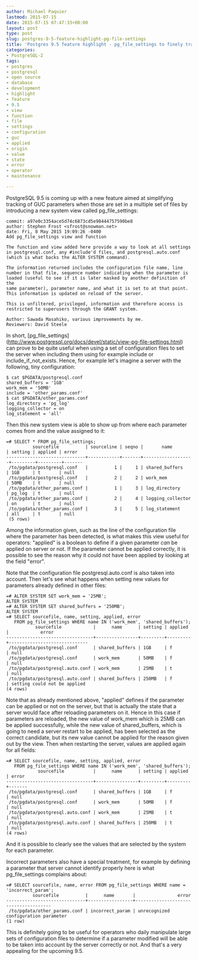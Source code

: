 ```yaml
---
author: Michael Paquier
lastmod: 2015-07-15
date: 2015-07-15 07:47:33+00:00
layout: post
type: post
slug: postgres-9-5-feature-highlight-pg-file-settings
title: 'Postgres 9.5 feature highlight - pg_file_settings to finely track system configuration'
categories:
- PostgreSQL-2
tags:
- postgres
- postgresql
- open source
- database
- development
- highlight
- feature
- 9.5
- view
- function
- file
- settings
- configuration
- guc
- applied
- origin
- value
- state
- error
- operator
- maintenance

---
```


PostgreSQL 9.5 is coming up with a new feature aimed at simplifying
tracking of GUC parameters when those are set in a multiple set of
files by introducing a new system view called pg\_file\_settings:

    commit: a97e0c3354ace5d74c6873cd5e98444757590be8
    author: Stephen Frost <sfrost@snowman.net>
    date: Fri, 8 May 2015 19:09:26 -0400
    Add pg_file_settings view and function

    The function and view added here provide a way to look at all settings
    in postgresql.conf, any #include'd files, and postgresql.auto.conf
    (which is what backs the ALTER SYSTEM command).

    The information returned includes the configuration file name, line
    number in that file, sequence number indicating when the parameter is
    loaded (useful to see if it is later masked by another definition of the
    same parameter), parameter name, and what it is set to at that point.
    This information is updated on reload of the server.

    This is unfiltered, privileged, information and therefore access is
    restricted to superusers through the GRANT system.

    Author: Sawada Masahiko, various improvements by me.
    Reviewers: David Steele

In short, [pg\_file\_settings]
(http://www.postgresql.org/docs/devel/static/view-pg-file-settings.html)
can prove to be quite useful when using a set of configuration files to
set the server when including them using for example include or
include\_if\_not\_exists. Hence, for example let's imagine a server with
the following, tiny configuration:

    $ cat $PGDATA/postgresql.conf
    shared_buffers = '1GB'
    work_mem = '50MB'
    include = 'other_params.conf'
    $ cat $PGDATA/other_params.conf
    log_directory = 'pg_log'
    logging_collector = on
    log_statement = 'all'

Then this new system view is able to show up from where each parameter
comes from and the value assigned to it:

    =# SELECT * FROM pg_file_settings;
              sourcefile          | sourceline | seqno |       name        | setting | applied | error
    ------------------------------+------------+-------+-------------------+---------+---------+-------
     /to/pgdata/postgresql.conf   |          1 |     1 | shared_buffers    | 1GB     | t       | null
     /to/pgdata/postgresql.conf   |          2 |     2 | work_mem          | 50MB    | t       | null
     /to/pgdata/other_params.conf |          1 |     3 | log_directory     | pg_log  | t       | null
     /to/pgdata/other_params.conf |          2 |     4 | logging_collector | on      | t       | null
     /to/pgdata/other_params.conf |          3 |     5 | log_statement     | all     | t       | null
     (5 rows)

Among the information given, such as the line of the configuration file
where the parameter has been detected, is what makes this view useful for
operators: "applied" is a boolean to define if a given parameter *can* be
applied on server or not. If the parameter cannot be applied correctly,
it is possible to see the reason why it could not have been applied by
looking at the field "error".

Note that the configuration file postgresql.auto.conf is also taken into
account. Then let's see what happens when setting new values for parameters
already defined in other files:

    =# ALTER SYSTEM SET work_mem = '25MB';
    ALTER SYSTEM
    =# ALTER SYSTEM SET shared_buffers = '250MB';
    ALTER SYSTEM
    =# SELECT sourcefile, name, setting, applied, error
       FROM pg_file_settings WHERE name IN ('work_mem', 'shared_buffers');
               sourcefile            |      name      | setting | applied |            error
    ---------------------------------+----------------+---------+---------+------------------------------
     /to/pgdata/postgresql.conf      | shared_buffers | 1GB     | f       | null
     /to/pgdata/postgresql.conf      | work_mem       | 50MB    | f       | null
     /to/pgdata/postgresql.auto.conf | work_mem       | 25MB    | t       | null
     /to/pgdata/postgresql.auto.conf | shared_buffers | 250MB   | f       | setting could not be applied
    (4 rows)

Note that as already mentioned above, "applied" defines if the parameter
can be applied or not on the server, but that is actually the state that
a server would face after reloading parameters on it. Hence in this case
if parameters are reloaded, the new value of work\_mem which is 25MB can
be applied successfully, while the new value of shared\_buffers, which is
going to need a server restart to be applied, has been selected as the
correct candidate, but its new value cannot be applied for the reason
given out by the view. Then when restarting the server, values are
applied again for all fields:

    =# SELECT sourcefile, name, setting, applied, error
       FROM pg_file_settings WHERE name IN ('work_mem', 'shared_buffers');
                sourcefile           |      name      | setting | applied | error
    ---------------------------------+----------------+---------+---------+-------
     /to/pgdata/postgresql.conf      | shared_buffers | 1GB     | f       | null
     /to/pgdata/postgresql.conf      | work_mem       | 50MB    | f       | null
     /to/pgdata/postgresql.auto.conf | work_mem       | 25MB    | t       | null
     /to/pgdata/postgresql.auto.conf | shared_buffers | 250MB   | t       | null
    (4 rows)

And it is possible to clearly see the values that are selected by the system
for each parameter.

Incorrect parameters also have a special treatment, for example by defining
a parameter that server cannot identify properly here is what
pg\_file\_settings complains about:

    =# SELECT sourcefile, name, error FROM pg_file_settings WHERE name = 'incorrect_param';
              sourcefile          |      name       |                error
    ------------------------------+-----------------+--------------------------------------
     /to/pgdata/other_params.conf | incorrect_param | unrecognized configuration parameter
    (1 row)

This is definitely going to be useful for operators who daily manipulate
large sets of configuration files to determine if a parameter modified
will be able to be taken into account by the server correctly or not.
And that's a very appealing for the upcoming 9.5.
